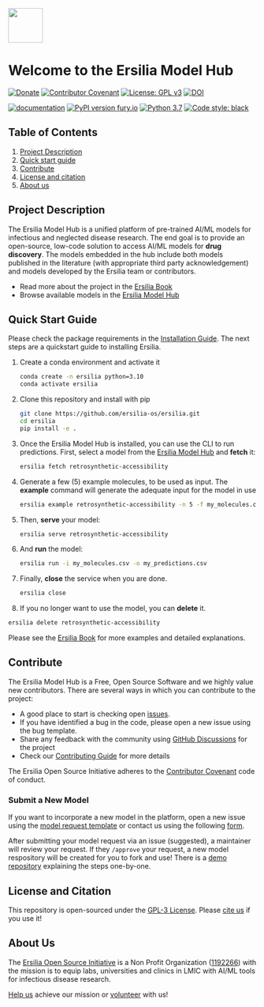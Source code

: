<div id="top"></div>
<img src="https://raw.githubusercontent.com/ersilia-os/ersilia/master/assets/Ersilia_Plum.png" height="70">

# Welcome to the Ersilia Model Hub

[![Donate](https://img.shields.io/badge/Donate-PayPal-green.svg)](https://www.paypal.com/uk/fundraiser/charity/4145012) [![Contributor Covenant](https://img.shields.io/badge/Contributor%20Covenant-v2.0%20adopted-ff69b4.svg)](CODE_OF_CONDUCT.md) [![License: GPL v3](https://img.shields.io/badge/License-GPL%20v3-yellow.svg)](https://www.gnu.org/licenses/agpl-3.0) [![DOI](https://zenodo.org/badge/277068989.svg)](https://zenodo.org/badge/latestdoi/277068989)

[![documentation](https://img.shields.io/badge/-Documentation-purple?logo=read-the-docs&logoColor=white)](https://ersilia.gitbook.io/ersilia-book/) [![PyPI version fury.io](https://badge.fury.io/py/ersilia.svg)](https://pypi.python.org/pypi/ersilia/) [![Python 3.7](https://img.shields.io/badge/python-3.7-blue.svg)](https://www.python.org/downloads/release/python-370/) [![Code style: black](https://img.shields.io/badge/code%20style-black-000000.svg?logo=Python&logoColor=white)](https://github.com/psf/black)

## Table of Contents

1. [Project Description](https://github.com/ersilia-os/ersilia#project-description)
2. [Quick start guide](https://github.com/ersilia-os/ersilia#quick-start-guide)
3. [Contribute](https://github.com/ersilia-os/ersilia#contribute)
4. [License and citation](https://github.com/ersilia-os/ersilia#license-and-citation)
5. [About us](https://github.com/ersilia-os/ersilia#about-us)

## Project Description

The Ersilia Model Hub is a unified platform of pre-trained AI/ML models for infectious and neglected disease research. The end goal is to provide an open-source, low-code solution to access AI/ML models for **drug discovery**. The models embedded in the hub include both models published in the literature (with appropriate third party acknowledgement) and models developed by the Ersilia team or contributors.

* Read more about the project in the [Ersilia Book](https://ersilia.gitbook.io/ersilia-book/)
* Browse available models in the [Ersilia Model Hub](https://ersilia.io/model-hub/)

## Quick Start Guide

Please check the package requirements in the [Installation Guide](https://ersilia.gitbook.io/ersilia-book/quick-start/installation). The next steps are a quickstart guide to installing Ersilia.

1. Create a conda environment and activate it

    ```bash
    conda create -n ersilia python=3.10
    conda activate ersilia
    ```

1. Clone this repository and install with pip

    ```bash
    git clone https://github.com/ersilia-os/ersilia.git
    cd ersilia
    pip install -e .
    ```

1. Once the Ersilia Model Hub is installed, you can use the CLI to run predictions. First, select a model from the [Ersilia Model Hub](https://ersilia.io/model-hub/) and **fetch** it:

    ```bash
    ersilia fetch retrosynthetic-accessibility
    ```

1. Generate a few (5) example molecules, to be used as input. The **example** command will generate the adequate input for the model in use

    ```bash
    ersilia example retrosynthetic-accessibility -n 5 -f my_molecules.csv
    ```

1. Then, **serve** your model:

    ```bash
    ersilia serve retrosynthetic-accessibility
    ```

1. And **run** the model:

    ```bash
    ersilia run -i my_molecules.csv -o my_predictions.csv
    ```

1. Finally, **close** the service when you are done.

    ```bash
    ersilia close
    ```

1. If you no longer want to use the model, you can **delete** it.

```bash
ersilia delete retrosynthetic-accessibility
```


Please see the [Ersilia Book](https://ersilia.gitbook.io/ersilia-book/) for more examples and detailed explanations.

## Contribute

The Ersilia Model Hub is a Free, Open Source Software and we highly value new contributors. There are several ways in which you can contribute to the project:

* A good place to start is checking open [issues](https://github.com/ersilia-os/ersilia/issues).
* If you have identified a bug in the code, please open a new issue using the bug template.
* Share any feedback with the community using [GitHub Discussions](https://github.com/ersilia-os/ersilia/discussions) for the project
* Check our [Contributing Guide](https://github.com/ersilia-os/ersilia/blob/master/CONTRIBUTING.md) for more details

The Ersilia Open Source Initiative adheres to the [Contributor Covenant](https://ersilia.gitbook.io/ersilia-wiki/code-of-conduct) code of conduct.

### Submit a New Model

If you want to incorporate a new model in the platform, open a new issue using the [model request template](https://github.com/ersilia-os/ersilia/issues/new?assignees=&labels=new-model&template=model_request.yml&title=%F0%9F%A6%A0+Model+Request%3A+%3Cname%3E) or contact us using the following [form](https://www.ersilia.io/request-model).

After submitting your model request via an issue (suggested), a maintainer will review your request. If they `/approve` your request, a new model respository will be created for you to fork and use! There is a [demo repository](https://github.com/ersilia-os/eos-demo) explaining the steps one-by-one.

## License and Citation

This repository is open-sourced under the [GPL-3 License](https://github.com/ersilia-os/ersilia/blob/master/LICENSE).
Please [cite us](https://github.com/ersilia-os/ersilia/blob/master/CITATION.cff) if you use it!

## About Us

The [Ersilia Open Source Initiative](https://ersilia.io) is a Non Profit Organization ([1192266](https://register-of-charities.charitycommission.gov.uk/charity-search/-/charity-details/5170657/full-print)) with the mission is to equip labs, universities and clinics in LMIC with AI/ML tools for infectious disease research.

[Help us](https://www.ersilia.io/donate) achieve our mission or [volunteer](https://www.ersilia.io/volunteer) with us!
